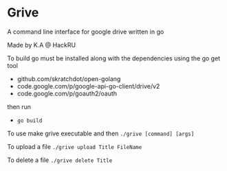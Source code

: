 Grive
=====

A command line interface for google drive written in go

Made by K.A @ HackRU


To build go must be installed along with the dependencies using the go get tool
  - github.com/skratchdot/open-golang
  - code.google.com/p/google-api-go-client/drive/v2
  - code.google.com/p/goauth2/oauth
  
then run
  - `go build`

To use
make grive executable and then `./grive [command] [args]`

To upload a file
`./grive upload Title FileName`

To delete a file
`./grive delete Title`
